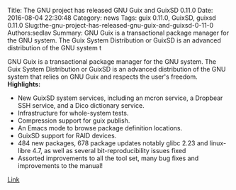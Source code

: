 Title: The GNU project has released GNU Guix and GuixSD 0.11.0
Date: 2016-08-04 22:30:48
Category: news
Tags: guix 0.11.0, GuixSD, guixsd 0.11.0
Slug:the-gnu-project-has-released-gnu-guix-and-guixsd-0-11-0
Authors:sedlav
Summary: GNU Guix is a transactional package manager for the GNU system. The Guix System Distribution or GuixSD is an advanced distribution of the GNU system t

GNU Guix is a transactional package manager for the GNU system. The Guix System Distribution or GuixSD is an advanced distribution of the GNU system that relies on GNU Guix and respects the user's freedom.
**Highlights:**

* New GuixSD system services, including an mcron service, a Dropbear SSH service, and a Dico dictionary service. 
* Infrastructure for whole-system tests.
* Compression support for guix publish. 
* An Emacs mode to browse package definition locations. 
* GuixSD support for RAID devices. 
* 484 new packages, 678 package updates notably glibc 2.23 and linux-libre 4.7, as well as several bit-reproducibility issues fixed 
* Assorted improvements to all the tool set, many bug fixes and improvements to the manual!

[Link](http://savannah.gnu.org/forum/forum.php?forum_id=8635)
